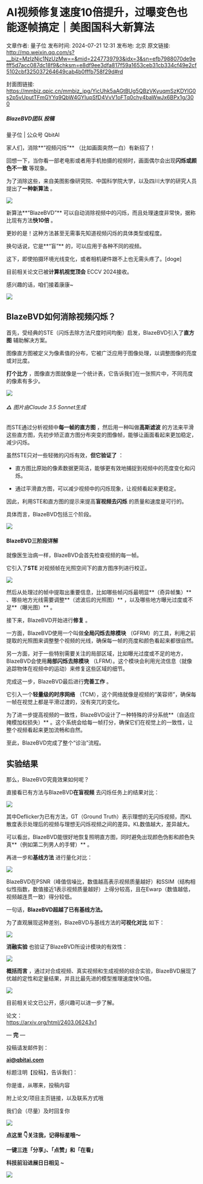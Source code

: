 # AI视频修复速度10倍提升，过曝变色也能逐帧搞定｜美图国科大新算法

文章作者: 量子位
发布时间: 2024-07-21 12:31
发布地: 北京
原文链接: http://mp.weixin.qq.com/s?__biz=MzIzNjc1NzUzMw==&mid=2247739793&idx=3&sn=efb7988070de9efff5d7acc087dc18f9&chksm=e8df9ee3dfa817f59a1653ceb31cb334cf49e2cf5102cbf325037264649cab4b0fffb758f29d#rd

封面图链接: https://mmbiz.qpic.cn/mmbiz_jpg/YicUhk5aAGtBUg5QBzVKyuqmSzKDYlG0s2p5vUputTFmGYYq9QbW4GYIupSfD4VvV1oFTq0chy4baWwJx6BPx1g/300

##### BlazeBVD团队 投稿  
量子位 | 公众号 QbitAI

家人们，消除**“视频闪烁”** （比如画面突然一白）有新招了！

回想一下，当你看一部老电影或者用手机拍摄的视频时，画面偶尔会出现**闪烁或颜色不一致** 等现象。

为了消除这些，来自美图影像研究院、中国科学院大学，以及四川大学的研究人员提出了**一种新算法** 。

![](https://mmbiz.qpic.cn/mmbiz_png/YicUhk5aAGtBUg5QBzVKyuqmSzKDYlG0sLib6oqDLb5UpkQnzFx3plY84PkmQVBbP4F0IpiacPInXbMPfBlqDoibuw/640?wx_fmt=png&from=appmsg)

新算法**“BlazeBVD”** 可以自动消除视频中的闪烁，而且处理速度非常快，据称比现有方法**快10倍** 。

更妙的是！这种方法甚至无需事先知道视频闪烁的具体类型或程度。

换句话说，它是**“盲”** 的，可以应用于各种不同的视频。

这下，即使拍摄环境光线变化，或者相机硬件跟不上也无需头疼了。[doge]

目前相关论文已被**计算机视觉顶会** ECCV 2024接收。

感兴趣的话，咱们接着康康~

![](https://mmbiz.qpic.cn/mmbiz_jpg/YicUhk5aAGtBUg5QBzVKyuqmSzKDYlG0soPVRpShicib7k6PDNbyNCbHkDPIQviaTxy0zxYUO750YPe7Oup9Mibtrcw/640?wx_fmt=jpeg&from=appmsg)

## BlazeBVD如何消除视频闪烁？

首先，受经典的STE（闪烁去除方法尺度时间均衡）启发，BlazeBVD引入了**直方图** 辅助解决方案。

图像直方图被定义为像素值的分布，它被广泛应用于图像处理，以调整图像的亮度或对比度。

**打个比方** ，图像直方图就像是一个统计表，它告诉我们在一张照片中，不同亮度的像素有多少。

![](https://mmbiz.qpic.cn/mmbiz_png/YicUhk5aAGtBUg5QBzVKyuqmSzKDYlG0sg4W8Gz2a5ohDGcPkOF35ibLMqcxwNxCCqAOv00ahVkbpiaw7W4IdHb0g/640?wx_fmt=png&from=appmsg)

###### **△** 图片由Claude 3.5 Sonnet生成

而STE通过分析视频中**每一帧的直方图** ，然后用一种叫做**高斯滤波**
的方法来平滑这些直方图，先初步矫正直方图分布突变的图像帧，能够让画面看起来更加稳定，减少闪烁。

虽然STE只对一些轻微的闪烁有效，**但它验证了** ：

  * 直方图比原始的像素数据更简洁，能够更有效地捕捉到视频中的亮度变化和闪烁。

  * 通过平滑直方图，可以减少视频中的闪烁现象，让视频看起来更稳定。

因此，利用STE和直方图的提示来提高**盲视频去闪烁** 的质量和速度是可行的。

具体而言，BlazeBVD包括三个阶段。

![](https://mmbiz.qpic.cn/mmbiz_png/YicUhk5aAGtBUg5QBzVKyuqmSzKDYlG0sRFIRWhNyzPU5JmTuCZctsgJOicUkZVeqMOsD0MCYCjM7L8Sm2lhrl5A/640?wx_fmt=png&from=appmsg)

#### BlazeBVD三阶段详解

就像医生治病一样，BlazeBVD会首先检查视频的每一帧。

它引入了**STE** 对视频帧在光照空间下的直方图序列进行校正。

![](https://mmbiz.qpic.cn/mmbiz_png/YicUhk5aAGtBUg5QBzVKyuqmSzKDYlG0sosD77r2Pc88b0cZ1bltvNMJoiaE3erqFot2NPPdgMGeBPEx4C3kqv6A/640?wx_fmt=png&from=appmsg)

然后从处理过的帧中提取出重要信息，比如哪些帧闪烁最明显**（奇异帧集）** 、哪些地方光线需要调整**（滤波后的光照图）**
，以及哪些地方曝光过度或不足**（曝光图）** 。

接下来，BlazeBVD开始进行**修复** 。

一方面，BlazeBVD使用一个叫做**全局闪烁去除模块**
（GFRM）的工具，利用之前提取的光照图来调整整个视频的光线，确保每一帧的亮度和颜色看起来都很自然。

另一方面，对于一些特别需要关注的局部区域，比如曝光过度或不足的地方，BlazeBVD会使用**局部闪烁去除模块**
（LFRM）。这个模块会利用光流信息（就像追踪物体在视频中的运动）来修复这些区域的细节。

完成这一步，BlazeBVD最后进行**完善工作** 。

它引入一个**轻量级的时序网络** （TCM），这个网络就像是视频的“美容师”，确保每一帧在视觉上都是平滑过渡的，没有突兀的变化。

为了进一步提高视频的一致性，BlazeBVD设计了一种特殊的评分系统**（自适应掩模加权损失）**
。这个系统会给每一帧打分，确保它们在视觉上的一致性，让整个视频看起来更加流畅和自然。

至此，BlazeBVD完成了整个“诊治”流程。

## 实验结果

那么，BlazeBVD究竟效果如何呢？

直接看已有方法与BlazeBVD**在盲视频** 去闪烁任务上的结果对比：

![](https://mmbiz.qpic.cn/mmbiz_png/YicUhk5aAGtBUg5QBzVKyuqmSzKDYlG0sLBg0J8AybICC5veKZHSzNqibKVbUvrajBnoZ3QACz3ClvKccI5nvgdw/640?wx_fmt=png&from=appmsg)

其中Deflicker为已有方法，GT（Ground
Truth）表示理想的无闪烁视频，而KL散度表示处理后的视频与理想无闪烁视频之间的差异。KL数值越大，差异越大。

可以看出，BlazeBVD能很好地恢复照明直方图，同时避免出现颜色伪影和颜色失真**（例如第二列男人的手臂）** 。

再进一步和**基线方法** 进行量化对比：

![](https://mmbiz.qpic.cn/mmbiz_png/YicUhk5aAGtBUg5QBzVKyuqmSzKDYlG0sOoFv77Get1I3PLbicWxyacz3PNo1OwPLs6XYWEJhJZ4FDnwe3ZrUgDQ/640?wx_fmt=png&from=appmsg)

BlazeBVD在PSNR（峰值信噪比，数值越高表示视频质量越好）和SSIM（结构相似性指数，数值接近1表示视频质量越好）上得分较高，且在Ewarp（数值越低，视频越连贯一致）得分较低。

一句话，**BlazeBVD超越了已有基线方法。**

为了直观展现这种差别，BlazeBVD与基线方法的**可视化对比** 如下：

![](https://mmbiz.qpic.cn/mmbiz_png/YicUhk5aAGtBUg5QBzVKyuqmSzKDYlG0sxIxibDzRRXia27XpmKlzI5uFlmTFxl5kialAHF9tx8P9NPib9fEk5FQ3kQ/640?wx_fmt=png&from=appmsg)

**消融实验** 也验证了BlazeBVD所设计模块的有效性：

![](https://mmbiz.qpic.cn/mmbiz_png/YicUhk5aAGtBUg5QBzVKyuqmSzKDYlG0so2CMzic0QccqAdYMHWMLBEvAOVvicl99PAfibGrZLBlrnGoufgHDuyB8g/640?wx_fmt=png&from=appmsg)

**概括而言** ，通过对合成视频、真实视频和生成视频的综合实验，BlazeBVD展现了优越的定性和定量结果，并且比最先进的模型推理速度快10倍。

![](https://mmbiz.qpic.cn/mmbiz_png/YicUhk5aAGtBUg5QBzVKyuqmSzKDYlG0skwaH9VCebqn9sbcibDT1ZJwYsgMdiaovC3s1AJhAsXHlqjGLod0Sswaw/640?wx_fmt=png&from=appmsg)

目前相关论文已公开，感兴趣可以进一步了解。

论文：  
https://arxiv.org/html/2403.06243v1

— **完** —

  

投稿请发邮件到：

**ai@qbitai.com**

标题注明【投稿】，告诉我们：

你是谁，从哪来，投稿内容‍

附上论文/项目主页链接，以及联系方式哦

我们会（尽量）及时回复你

![](https://mmbiz.qpic.cn/mmbiz_gif/YicUhk5aAGtC5nGy7YMGhQ0ZJeyibWyL0KVCtiaLEPMyd4Bszuo0bFIOxZOvdmqdxnOosYXyu5aI7MXpyUrUWfz6g/640?wx_fmt=gif&tp=webp&wxfrom=5&wx_lazy=1)

  

**点这里 👇关注我，记得标星哦～**

**一键三连「分享」、「点赞」和「在看」**

**科技前沿进展日日相见 ~**

![](https://mmbiz.qpic.cn/mmbiz_svg/g9RQicMD01M0tYoRQT2cMQRmPS5ZDyrrfzeksiay90KaDzlGBH61icqHxmgFKfvfXtVuwTHV740CDLAaXU1LIfZyoJEpYKcRIiaE/640?wx_fmt=svg&tp=webp&wxfrom=5&wx_lazy=1&wx_co=1)

